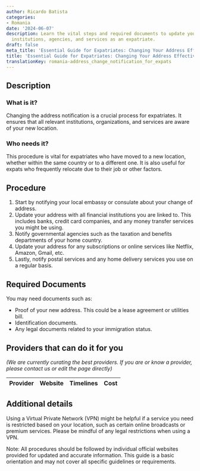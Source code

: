 ```yaml
---
author: Ricardo Batista
categories:
- Romania
date: '2024-06-07'
description: Learn the vital steps and required documents to update your address with
  institutions, agencies, and services as an expatriate.
draft: false
meta_title: 'Essential Guide for Expatriates: Changing Your Address Effectively'
title: 'Essential Guide for Expatriates: Changing Your Address Effectively'
translationKey: romania-address_change_notification_for_expats
---
```



## Description
### What is it?
Changing the address notification is a crucial process for expatriates. It ensures that all relevant institutions, organizations, and services are aware of your new location.

### Who needs it?
This procedure is vital for expatriates who have moved to a new location, whether within the same country or to a different one. It is also useful for expats who frequently relocate due to their job or other factors.

## Procedure
1. Start by notifying your local embassy or consulate about your change of address. 
2. Update your address with all financial institutions you are linked to. This includes banks, credit card companies, and any money transfer services you might be using.
3. Notify governmental agencies such as the taxation and benefits departments of your home country.
4. Update your address for any subscriptions or online services like Netflix, Amazon, Gmail, etc.
5. Lastly, notify postal services and any home delivery services you use on a regular basis.

## Required Documents
You may need documents such as:
- Proof of your new address. This could be a lease agreement or utilities bill.
- Identification documents.
- Any legal documents related to your immigration status.

## Providers that can do it for you

_(We are currently curating the best providers. If you are or know a provider, please contact us or edit the page directly)_

| Provider        |     Website     |     Timelines    |       Cost      |
| --------------- | --------------- |  :-------------: | :-------------: |

## Additional details
Using a Virtual Private Network (VPN) might be helpful if a service you need is restricted based on your location, such as certain online broadcasts or premium services. Please be mindful of any legal restrictions when using a VPN.

Note: All procedures should be followed by individual official websites provided for updated and accurate information. This guide is a basic orientation and may not cover all specific guidelines or requirements.